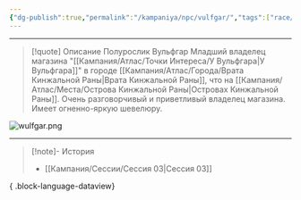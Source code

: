 ```yaml
---
{"dg-publish":true,"permalink":"/kampaniya/npc/vulfgar/","tags":["race/halfling","affinity/friendly","job/shop_owner"],"created":"2025-01-08T06:30:47.552+03:00","updated":"2025-01-09T10:37:24.279+03:00"}
---
```




<hr></hr>

> [!quote] Описание
>Полурослик Вульфгар Младший владелец магазина "[[Кампания/Атлас/Точки Интереса/У Вульфгара\|У Вульфгара]]" в городе [[Кампания/Атлас/Города/Врата Кинжальной Раны\|Врата Кинжальной Раны]], что на [[Кампания/Атлас/Места/Острова Кинжальной Раны\|Островаx Кинжальной Раны]]. Очень разговорчивый и приветливый владелец магазина. Имеет огненно-яркую шевелюру. 

![wulfgar.png](/img/user/%D0%90%D1%81%D1%81%D0%B5%D1%82%D1%8B/NPC/wulfgar.png)



<hr></hr>

> [!note]- История
>  - [[Кампания/Сессии/Сессия 03\|Сессия 03]]
> 
{ .block-language-dataview}